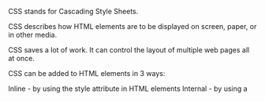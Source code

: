 CSS stands for Cascading Style Sheets.

CSS describes how HTML elements are to be displayed on screen, paper, or in other media.

CSS saves a lot of work. It can control the layout of multiple web pages all at once.

CSS can be added to HTML elements in 3 ways:

Inline - by using the style attribute in HTML elements
Internal - by using a <style> element in the <head> section
External - by using an external CSS file
The most common way to add CSS, is to keep the styles in separate CSS files. However, here we will use inline and internal styling, because this is easier to demonstrate, and easier for you to try it yourself. [w3schools](https://www.w3schools.com/html/html_css.asp)
